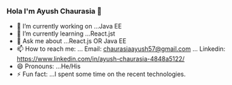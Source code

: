 ### Hola I'm Ayush Chaurasia 👋
 

- 🔭 I’m currently working on ...Java EE
- 🌱 I’m currently learning ...React.jst
- 💬 Ask me about ...React.js OR Java EE
- 📫 How to reach me: 
 ... Email: chaurasiaayush57@gmail.com 
 ... Linkedin: https://www.linkedin.com/in/ayush-chaurasia-4848a5122/
- 😄 Pronouns: ...He/His
- ⚡ Fun fact: ...I spent some time on the recent technologies.

